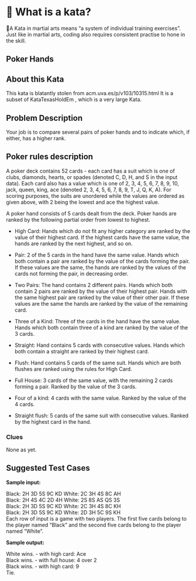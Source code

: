 # 🤔 What is a kata?

🥋A Kata in martial arts means “a system of individual training exercises”. Just like in martial arts, coding also requires consistent practise to hone in the skill. 


## Poker Hands


## About this Kata

This kata is blatantly stolen from acm.uva.es/p/v103/10315.html It is a subset of KataTexasHoldEm , which is a very large Kata.

## Problem Description

Your job is to compare several pairs of poker hands and to indicate which, if either, has a higher rank.

## Poker rules description

A poker deck contains 52 cards - each card has a suit which is one of clubs, diamonds, hearts, or spades (denoted C, D, H, and S in the input data). Each card also has a value which is one of 2, 3, 4, 5, 6, 7, 8, 9, 10, jack, queen, king, ace (denoted 2, 3, 4, 5, 6, 7, 8, 9, T, J, Q, K, A). For scoring purposes, the suits are unordered while the values are ordered as given above, with 2 being the lowest and ace the highest value.

A poker hand consists of 5 cards dealt from the deck. Poker hands are ranked by the following partial order from lowest to highest.

* High Card: Hands which do not fit any higher category are ranked by the value of their highest card. If the highest cards have the same value, the hands are ranked by the next highest, and so on.

* Pair: 2 of the 5 cards in the hand have the same value. Hands which both contain a pair are ranked by the value of the cards forming the pair. If these values are the same, the hands are ranked by the values of the cards not forming the pair, in decreasing order.

* Two Pairs: The hand contains 2 different pairs. Hands which both contain 2 pairs are ranked by the value of their highest pair. Hands with the same highest pair are ranked by the value of their other pair. If these values are the same the hands are ranked by the value of the remaining card.

* Three of a Kind: Three of the cards in the hand have the same value. Hands which both contain three of a kind are ranked by the value of the 3 cards.

* Straight: Hand contains 5 cards with consecutive values. Hands which both contain a straight are ranked by their highest card.

* Flush: Hand contains 5 cards of the same suit. Hands which are both flushes are ranked using the rules for High Card.

* Full House: 3 cards of the same value, with the remaining 2 cards forming a pair. Ranked by the value of the 3 cards.

* Four of a kind: 4 cards with the same value. Ranked by the value of the 4 cards.

* Straight flush: 5 cards of the same suit with consecutive values. Ranked by the highest card in the hand.

### Clues

None as yet.

## Suggested Test Cases

**Sample input:**

Black: 2H 3D 5S 9C KD  White: 2C 3H 4S 8C AH  
Black: 2H 4S 4C 2D 4H  White: 2S 8S AS QS 3S  
Black: 2H 3D 5S 9C KD  White: 2C 3H 4S 8C KH  
Black: 2H 3D 5S 9C KD  White: 2D 3H 5C 9S KH  
Each row of input is a game with two players. The first five cards belong to the player named “Black” and the second five cards belong to the player named “White”.

**Sample output:**

White wins. - with high card: Ace   
Black wins. - with full house: 4 over 2   
Black wins. - with high card: 9  
Tie.  

